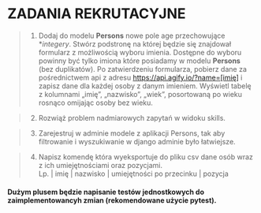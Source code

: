 # ZADANIA REKRUTACYJNE


>1. Dodaj do modelu **Persons** nowe pole age przechowujące **integery*.
Stwórz podstronę na której będzie się znajdował formularz z możliwością wyboru imienia. 
Dostępne do wyboru powinny być tylko imiona które posiadamy w modelu **Persons** (bez duplikatów). 
Po zatwierdzeniu formularza, pobierz dane za pośrednictwem api z adresu https://api.agify.io/?name=[imię]  i zapisz dane dla każdej osoby z danym imieniem. 
Wyświetl tabelę z kolumnami „imię”, „nazwisko”, „wiek”, posortowaną po wieku rosnąco omijając osoby bez wieku.

>2. Rozwiąż problem nadmiarowych zapytań w widoku skills.


>3. Zarejestruj w adminie modele z aplikacji Persons, tak aby filtrowanie i wyszukiwanie w django adminie było łatwiejsze.


>4. Napisz komendę która wyeksportuje do pliku csv dane osób wraz z ich umiejętnościami oraz pozycjami. <br />
    Lp. | imię | nazwisko | umiejętności po przecinku | pozycja 

#### Dużym plusem będzie napisanie testów jednostkowych do zaimplementowancyh zmian (rekomendowane użycie pytest).
